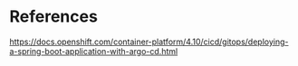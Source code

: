 # References

https://docs.openshift.com/container-platform/4.10/cicd/gitops/deploying-a-spring-boot-application-with-argo-cd.html
